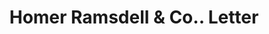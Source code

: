 ---
doi: 10.7916/D8FB6F22
date_other: '1873'
date_other_textual: '1873'
form: correspondence
genre:
- Letters (correspondence)
name:
- Homer Ramsdell & Co.
object_in_context_url: https://biggert.cul.columbia.edu/items/view/ave_biggert_01165
subject_hierarchical_geographic:
- Newburgh, New York, United States
subject_name:
- Homer Ramsdell & Co.
title: Homer Ramsdell & Co.. Letter
sort_title: Homer Ramsdell & Co.. Letter
call_number: ave_biggert_01165
coordinates:
- 41.51972222222222,-74.0213888888889
pid: ave_biggert_01165
identifiers: ave_biggert_01165
permalink: /biggert/ave_biggert_01165/
layout: iiif-image-page
---